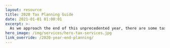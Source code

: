```yaml
---
layout: resource
title: 2020 Tax Planning Guide
date: 2021-01-01 01:00:01
excerpt: >-
  As we approach the end of this unprecedented year, there are some tax opportunities your family and business may want toconsider before year-end....
hero_image: /img/services/hero-tax-services.jpg
link_override: /2020-year-end-planning/
---
```


